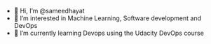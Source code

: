 - 👋 Hi, I’m @sameedhayat
- 👀 I’m interested in Machine Learning, Software development and DevOps
- 🌱 I’m currently learning Devops using the Udacity DevOps course

<!---
sameedhayat/sameedhayat is a ✨ special ✨ repository because its `README.md` (this file) appears on your GitHub profile.
You can click the Preview link to take a look at your changes.
--->
